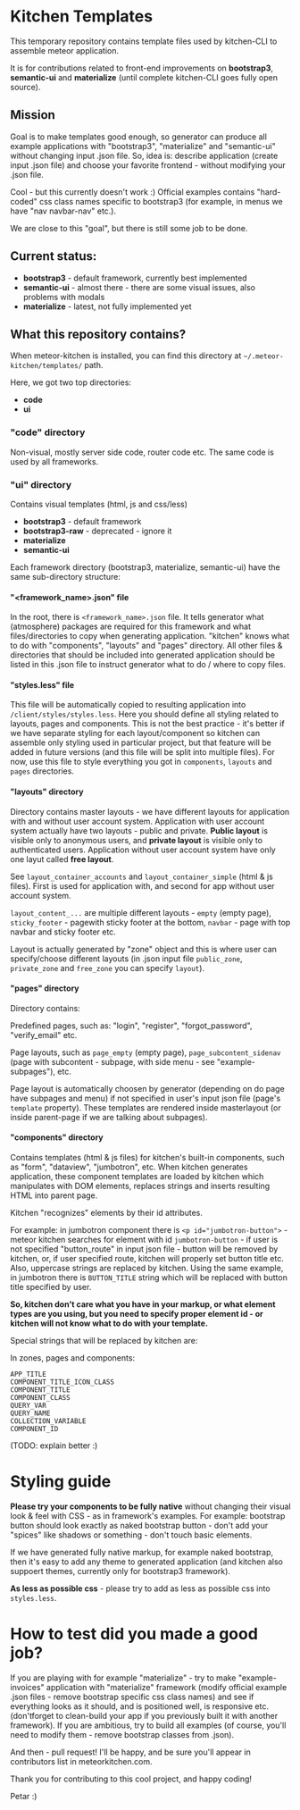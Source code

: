 Kitchen Templates
=================

This temporary repository contains template files used by kitchen-CLI to assemble meteor application.

It is for contributions related to front-end improvements on **bootstrap3**, **semantic-ui** and **materialize** (until complete kitchen-CLI goes fully open source).

Mission
------- 
Goal is to make templates good enough, so generator can produce all example applications with "bootstrap3", "materialize" and "semantic-ui" without changing input .json file.
So, idea is: describe application (create input .json file) and choose your favorite frontend - without modifying your .json file.

Cool - but this currently doesn't work :) Official examples contains "hard-coded" css class names specific to bootstrap3 (for example, in menus we have "nav navbar-nav" etc.).

We are close to this "goal", but there is still some job to be done.


Current status:
---------------

- **bootstrap3** - default framework, currently best implemented
- **semantic-ui** - almost there - there are some visual issues, also problems with modals
- **materialize** - latest, not fully implemented yet


What this repository contains?
------------------------------

When meteor-kitchen is installed, you can find this directory at `~/.meteor-kitchen/templates/` path.

Here, we got two top directories:

- **code**
- **ui**


### "code" directory

Non-visual, mostly server side code, router code etc. The same code is used by all frameworks.


### "ui" directory

Contains visual templates (html, js and css/less)

- **bootstrap3** - default framework
- **bootstrap3-raw** - deprecated - ignore it
- **materialize**
- **semantic-ui**

Each framework directory (bootstrap3, materialize, semantic-ui) have the same sub-directory structure:


#### "<framework_name>.json" file

In the root, there is `<framework_name>.json` file. It tells generator what (atmosphere) packages are required for this framework and what files/directories to copy when generating application.
"kitchen" knows what to do with "components", "layouts" and "pages" directory. All other files & directories that should be included into generated application should be listed in this .json file to instruct generator what to do / where to copy files.


#### "styles.less" file

This file will be automatically copied to resulting application into `/client/styles/styles.less`. Here you should define all styling related to layouts, pages and components. 
This is not the best practice - it's better if we have separate styling for each layout/component so kitchen can assemble only styling used in particular project, but that feature will be added in future versions (and this file will be split into multiple files).
For now, use this file to style everything you got in `components`, `layouts` and `pages` directories.


#### "layouts" directory

Directory contains master layouts - we have different layouts for application with and without user account system. 
Application with user account system actually have two layouts - public and private. **Public layout** is visible only to anonymous users, and **private layout** is visible only to authenticated users.
Application without user account system have only one layut called **free layout**.

See `layout_container_accounts` and `layout_container_simple` (html & js files). First is used for application with, and second for app without user account system.

`layout_content_...` are multiple different layouts - `empty` (empty page), `sticky_footer` - pagewith sticky footer at the bottom, `navbar` - page with top navbar and sticky footer etc.

Layout is actually generated by "zone" object and this is where user can specify/choose different layouts (in .json input file `public_zone`, `private_zone` and `free_zone` you can specify `layout`).


#### "pages" directory

Directory contains:

Predefined pages, such as: "login", "register", "forgot_password", "verify_email" etc.

Page layouts, such as `page_empty` (empty page), `page_subcontent_sidenav` (page with subcontent - subpage, with side menu - see "example-subpages"), etc.

Page layout is automatically choosen by generator (depending on do page have subpages and menu) if not specified in user's input json file (page's `template` property). These templates are rendered inside masterlayout (or inside parent-page if we are talking about subpages).


#### "components" directory

Contains templates (html & js files) for kitchen's built-in components, such as "form", "dataview", "jumbotron", etc. 
When kitchen generates application, these component templates are loaded by kitchen which manipulates with DOM elements, replaces strings and inserts resulting HTML into parent page.

Kitchen "recognizes" elements by their id attributes. 

For example: in jumbotron component there is `<p id="jumbotron-button">` - meteor kitchen searches for element with id `jumbotron-button` - if user is not specified "button_route" in input json file - button will be removed by kitchen, or, if user specified route, kitchen will properly set button title etc.
Also, uppercase strings are replaced by kitchen. Using the same example, in jumbotron there is `BUTTON_TITLE` string which will be replaced with button title specified by user.

**So, kitchen don't care what you have in your markup, or what element types are you using, but you need to specify proper element id - or kitchen will not know what to do with your template.**

Special strings that will be replaced by kitchen are:

In zones, pages and components:

```
APP_TITLE
COMPONENT_TITLE_ICON_CLASS
COMPONENT_TITLE
COMPONENT_CLASS
QUERY_VAR
QUERY_NAME
COLLECTION_VARIABLE
COMPONENT_ID
```

(TODO: explain better :)


Styling guide
=============

**Please try your components to be fully native** without changing their visual look & feel with CSS - as in framework's examples. 
For example: bootstrap button should look exactly as naked bootstrap button - don't add your "spices" like shadows or something - don't touch basic elements.

If we have generated fully native markup, for example naked bootstrap, then it's easy to add any theme to generated application (and kitchen also suppoert themes, currently only for bootstrap3 framework).

**As less as possible css** - please try to add as less as possible css into `styles.less`.


How to test did you made a good job?
====================================

If you are playing with for example "materialize" - try to make "example-invoices" application with "materialize" framework (modify official example .json files - remove bootstrap specific css class names) and see if everything looks as it should, and is positioned well, is responsive etc. (don'tforget to clean-build your app if you previously built it with another framework).
If you are ambitious, try to build all examples (of course, you'll need to modify them - remove bootstrap classes from .json).


And then - pull request! I'll be happy, and be sure you'll appear in contributors list in meteorkitchen.com.

Thank you for contributing to this cool project, and happy coding! 

Petar 
:)
